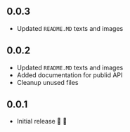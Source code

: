 ## 0.0.3

* Updated `README.MD` texts and images

## 0.0.2

* Updated `README.MD` texts and images
* Added documentation for publid API
* Cleanup unused files

## 0.0.1

* Initial release 🎉 🥳
